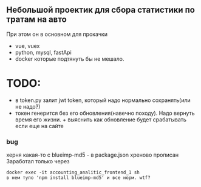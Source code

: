 ## Небольшой проектик для сбора статистики по тратам на авто

При этом он в основном для прокачки
 - vue, vuex
 - python, mysql, fastApi
 - docker 
 которые подтянуть бы не мешало.

 # TODO:
 - в token.py залит jwt token, который надо нормально сохранять(или не надо?)
 - токен генерится без его обновления(навечно походу). Надо вернуть время его жизни. + выяснить как обновление будет срабатывать если еще на сайте
 

 
 ### bug
херня какая-то с blueimp-md5 - в package.json хреново прописан
Заработал только через

    docker exec -it accounting_analitic_frontend_1 sh
    в нем тупо 'npm install blueimp-md5' и все норм. wtf?

 

